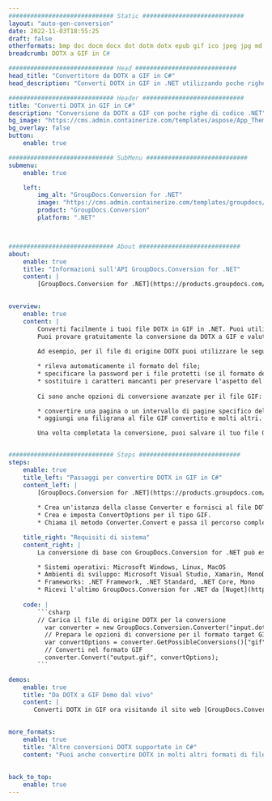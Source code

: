 ```yaml
---
############################# Static ############################
layout: "auto-gen-conversion"
date: 2022-11-03T18:55:25
draft: false
otherformats: bmp doc docm docx dot dotm dotx epub gif ico jpeg jpg md odt ott pdf png psd rtf tex tif tiff txt xps
breadcrumb: DOTX a GIF in C#

############################# Head ############################
head_title: "Convertitore da DOTX a GIF in C#"
head_description: "Converti DOTX in GIF in .NET utilizzando poche righe di codice. Utilizza l'API di conversione dei documenti di GroupDocs per convertire oltre 160 formati di file."

############################# Header ############################
title: "Converti DOTX in GIF in C#"
description: "Conversione da DOTX a GIF con poche righe di codice .NET"
bg_image: "https://cms.admin.containerize.com/templates/aspose/App_Themes/V3/images/bg/header1.png"
bg_overlay: false
button:
    enable: true

############################# SubMenu ############################
submenu:
    enable: true

    left:
        img_alt: "GroupDocs.Conversion for .NET"
        image: "https://cms.admin.containerize.com/templates/groupdocs/images/product-logos/90x90-noborder/groupdocs-conversion-net.png"
        product: "GroupDocs.Conversion"
        platform: ".NET"



############################# About ############################
about:
    enable: true
    title: "Informazioni sull'API GroupDocs.Conversion for .NET"
    content: |
        [GroupDocs.Conversion for .NET](https://products.groupdocs.com/conversion/net/) può essere utilizzato per convertire Microsoft Word, Excel, PowerPoint, PDF, Visio e altri formati. GroupDocs.Conversion è un'API standalone adatta per sistemi interni e back-end in cui sono richieste prestazioni elevate. Non dipende da alcun software come Microsoft o Open Office.
    

overview:
    enable: true
    content: |
        Converti facilmente i tuoi file DOTX in GIF in .NET. Puoi utilizzare solo un paio di righe di codice C# in qualsiasi piattaforma a tua scelta come: Windows, Linux, macOS.
        Puoi provare gratuitamente la conversione da DOTX a GIF e valutare la qualità dei risultati della conversione. Insieme a semplici scenari di conversione di file, puoi provare opzioni più avanzate per caricare il file di origine DOTX e per salvare il risultato di output GIF. 
        
        Ad esempio, per il file di origine DOTX puoi utilizzare le seguenti opzioni di caricamento:

        * rileva automaticamente il formato del file;
        * specificare la password per i file protetti (se il formato del file lo supporta);
        * sostituire i caratteri mancanti per preservare l'aspetto del documento.
        
        Ci sono anche opzioni di conversione avanzate per il file GIF:

        * convertire una pagina o un intervallo di pagine specifico del documento;
        * aggiungi una filigrana al file GIF convertito e molti altri.

        Una volta completata la conversione, puoi salvare il tuo file GIF nel percorso del file locale o in qualsiasi archivio di terze parti come FTP, Amazon S3, Google Drive, Dropbox ecc. Nota: per convertire DOTX in {{ TO}} non è necessario alcun software aggiuntivo installato, come MS Office, Open Office, Adobe Acrobat Reader ecc.


############################# Steps ############################
steps:
    enable: true
    title_left: "Passaggi per convertire DOTX in GIF in C#"
    content_left: |
        [GroupDocs.Conversion for .NET](https://products.groupdocs.com/conversion/net/) consente agli sviluppatori di convertire facilmente un file DOTX in GIF con poche righe di codice.
        
        * Crea un'istanza della classe Converter e fornisci al file DOTX il percorso completo
        * Crea e imposta ConvertOptions per il tipo GIF.
        * Chiama il metodo Converter.Convert e passa il percorso completo e il formato (GIF) come parametro

    title_right: "Requisiti di sistema"
    content_right: |
        La conversione di base con GroupDocs.Conversion for .NET può essere eseguita in pochi semplici passaggi. Le nostre API sono supportate su tutte le principali piattaforme e sistemi operativi. Prima di eseguire il codice seguente, assicurati di avere i seguenti prerequisiti installati sul tuo sistema.

        * Sistemi operativi: Microsoft Windows, Linux, MacOS
        * Ambienti di sviluppo: Microsoft Visual Studio, Xamarin, MonoDevelop
        * Frameworks: .NET Framework, .NET Standard, .NET Core, Mono
        * Ricevi l'ultimo GroupDocs.Conversion for .NET da [Nuget](https://www.nuget.org/packages/groupdocs.conversion)
         
    code: |
        ```csharp    
        // Carica il file di origine DOTX per la conversione
          var converter = new GroupDocs.Conversion.Converter("input.dotx");
          // Prepara le opzioni di conversione per il formato target GIF
          var convertOptions = converter.GetPossibleConversions()["gif"].ConvertOptions;
          // Converti nel formato GIF
          converter.Convert("output.gif", convertOptions);
        ```

demos:
    enable: true
    title: "Da DOTX a GIF Demo dal vivo"
    content: |
       Converti DOTX in GIF ora visitando il sito web [GroupDocs.Conversion App](https://products.groupdocs.app/conversion/family). La demo online presenta i seguenti vantaggi
          

more_formats:
    enable: true
    title: "Altre conversioni DOTX supportate in C#"
    content: "Puoi anche convertire DOTX in molti altri formati di file. Si prega di consultare l'elenco di seguito."
       
       
back_to_top:
    enable: true
---
```

